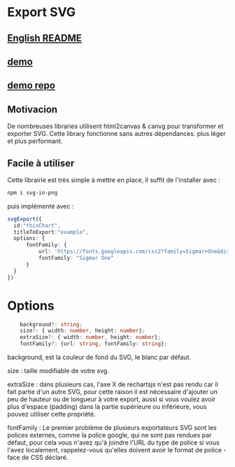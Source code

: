 # Export SVG

## [English README](./../README.md)

## [demo](https://josermarinr.github.io/demo-export-svg/)

## [demo repo](https://github.com/josermarinr/demo-export-svg)

## Motivacion

De nombreuses libraries utilisent html2canvas & canvg pour transformer et exporter SVG.
Cette library fonctionne sans autres dépendances. plus léger et plus performant.

## Facile à utiliser

Cette librairie est très simple à mettre en place, il suffit de l'installer avec :

``` bash
npm i svg-in-png
 ```

puis implémenté avec :

``` ts
svgExport({
  id:"thisChart",
  titleToExport:"example",
  options: {
      fontFamily: {
          url: 'https://fonts.googleapis.com/css2?family=Sigmar+One&display=swap',
          fontFamily: "Sigmar One"
      }
  }
})
```

# Options

``` ts
    background?: string;
    size?: { width: number, height: number};
    extraSize?: { width: number, height: number};
    fontFamily?: {url: string, fontFamily: string};
```

background, est la couleur de fond du SVG, le blanc par défaut.

size : taille modifiable de votre svg.

extraSize : dans plusieurs cas, l'axe X de rechartsjs n'est pas rendu car il fait partie d'un autre SVG, pour cette raison il est nécessaire d'ajouter un peu de hauteur ou de longueur à votre export, aussi si vous voulez avoir plus d'espace (padding) dans la partie supérieure ou inférieure, vous pouvez utiliser cette propriété.

fontFamily : Le premier problème de plusieurs exportateurs SVG sont les polices externes, comme la police google, qui ne sont pas rendues par défaut, pour cela vous n'avez qu'à joindre l'URL du type de police si vous l'avez localement, rappelez-vous qu'elles doivent avoir le format de police -face de CSS déclaré.
